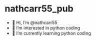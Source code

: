 # nathcarr55_pub
- 👋 Hi, I’m @nathcarr55
- 👀 I’m interested in python coding
- 🌱 I’m currently learning python coding
